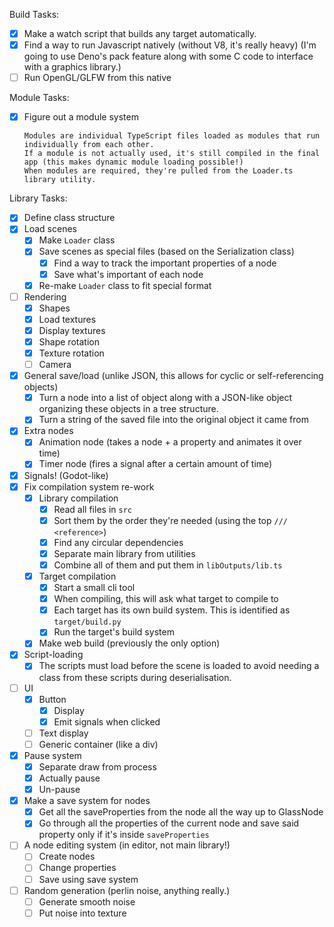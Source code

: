 Build Tasks:
  - [x] Make a watch script that builds any target automatically.
  - [x] Find a way to run Javascript natively (without V8, it's really heavy)
		(I'm going to use Deno's pack feature along with some C code to interface with a graphics library.)
  - [ ] Run OpenGL/GLFW from this native

Module Tasks:
  - [x] Figure out a module system
		
		Modules are individual TypeScript files loaded as modules that run individually from each other.
		If a module is not actually used, it's still compiled in the final app (this makes dynamic module loading possible!)
		When modules are required, they're pulled from the Loader.ts library utility.

Library Tasks:
  - [x] Define class structure
  - [x] Load scenes
	  - [x] Make `Loader` class
	  - [x] Save scenes as special files (based on the Serialization class)
		  - [x] Find a way to track the important properties of a node
		  - [x] Save what's important of each node
	  - [x] Re-make `Loader` class to fit special format
  - [ ] Rendering
	  - [x] Shapes
	  - [x] Load textures
	  - [x] Display textures
	  - [x] Shape rotation
	  - [x] Texture rotation
	  - [ ] Camera
  - [x] General save/load (unlike JSON, this allows for cyclic or self-referencing objects)
	  - [x] Turn a node into a list of object along with a JSON-like object organizing these objects in a tree structure.
	  - [x] Turn a string of the saved file into the original object it came from
  - [x] Extra nodes
	  - [x] Animation node (takes a node + a property and animates it over time)
	  - [x] Timer node (fires a signal after a certain amount of time)
  - [x] Signals! (Godot-like)
  - [x] Fix compilation system re-work
	  - [x] Library compilation
		  - [x] Read all files in `src`
		  - [x] Sort them by the order they're needed (using the top `/// <reference>`)
		  - [x] Find any circular dependencies
		  - [x] Separate main library from utilities
		  - [x] Combine all of them and put them in `libOutputs/lib.ts`
	  - [x] Target compilation
		  - [x] Start a small cli tool
		  - [x] When compiling, this will ask what target to compile to
		  - [x] Each target has its own build system. This is identified as `target/build.py`
		  - [x] Run the target's build system
	  - [x] Make web build (previously the only option)
  - [x] Script-loading
	  - [x] The scripts must load before the scene is loaded to avoid needing a class from these scripts during deserialisation.
  - [ ] UI
	  - [x] Button
		  - [x] Display
		  - [x] Emit signals when clicked
	  - [ ] Text display
	  - [ ] Generic container (like a div)
  - [x] Pause system
	  - [x] Separate draw from process
	  - [x] Actually pause
	  - [x] Un-pause
  - [x] Make a save system for nodes
	  - [x] Get all the saveProperties from the node all the way up to GlassNode
	  - [x] Go through all the properties of the current node and save said property only if it's inside `saveProperties`
  - [ ] A node editing system (in editor, not main library!)
	  - [ ] Create nodes
	  - [ ] Change properties
	  - [ ] Save using save system
  - [ ] Random generation (perlin noise, anything really.)
	  - [ ] Generate smooth noise
	  - [ ] Put noise into texture
